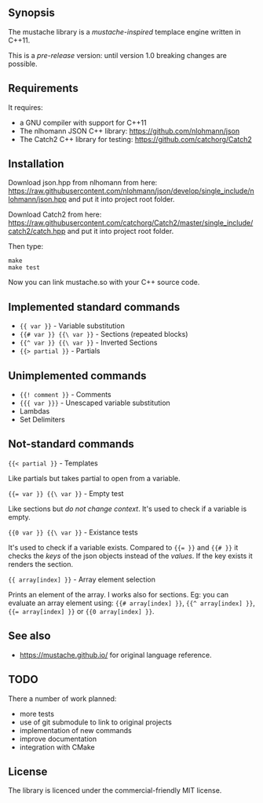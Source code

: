 ## Synopsis

The mustache library is a *mustache-inspired* templace engine written in C++11.

This is a _pre-release_ version: until version 1.0 breaking changes are possible.

## Requirements

It requires:
* a GNU compiler with support for C++11
* The nlhomann JSON C++ library: https://github.com/nlohmann/json
* The Catch2 C++ library for testing: https://github.com/catchorg/Catch2

## Installation

Download json.hpp from nlhomann from here:
https://raw.githubusercontent.com/nlohmann/json/develop/single_include/nlohmann/json.hpp
and put it into project root folder.

Download Catch2 from here:
https://raw.githubusercontent.com/catchorg/Catch2/master/single_include/catch2/catch.hpp
and put it into project root folder.

Then type:
```
make
make test
```

Now you can link mustache.so with your C++ source code.

## Implemented standard commands

* ``{{ var }}`` - Variable substitution
* ``{{# var }} {{\ var }}`` - Sections (repeated blocks)
* ``{{^ var }} {{\ var }}`` - Inverted Sections
* ``{{> partial }}`` - Partials

## Unimplemented commands

* ``{{! comment }}`` - Comments
* ``{{{ var }}}`` - Unescaped variable substitution
* Lambdas
* Set Delimiters

## Not-standard commands

``{{< partial }}`` - Templates

Like partials but takes partial to open from a variable.

``{{= var }} {{\ var }}`` - Empty test

Like sections but *do not change context*.
It's used to check if a variable is empty.

``{{0 var }} {{\ var }}`` - Existance tests

It's used to check if a variable exists.
Compared to ``{{= }}`` and ``{{# }}`` it checks the *keys* of the json
objects instead of the *values*. If the key exists it renders the section.

``{{ array[index] }}`` - Array element selection

Prints an element of the array.
I works also for sections. Eg: you can evaluate an array element using:
``{{# array[index] }}``, ``{{^ array[index] }}``, ``{{= array[index] }}``
or ``{{0 array[index] }}``.

## See also

* https://mustache.github.io/ for original language reference.

## TODO

There a number of work planned:
* more tests
* use of git submodule to link to original projects
* implementation of new commands
* improve documentation
* integration with CMake

## License

The library is licenced under the commercial-friendly MIT license.
